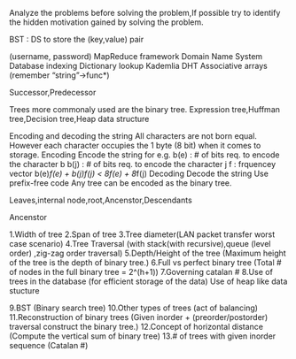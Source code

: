 Analyze the problems before solving the problem,If possible 
try to identify the hidden motivation gained by solving the problem.


BST :
DS to store the (key,value) pair

(username, password)
MapReduce framework
Domain Name System
Database indexing
Dictionary lookup
Kademlia DHT
Associative arrays (remember “string”->func*)

Successor,Predecessor

Trees more commonaly used are the binary tree.
Expression tree,Huffman tree,Decision tree,Heap data structure


Encoding and decoding the string
All characters are not born equal.
However each character occupies the 1 byte (8 bit) when it comes to storage.
Encoding
    Encode the string
    for e.g. 
             b(e) : # of bits req. to encode the character b
             b(j) : # of bits req. to encode the character j
             f : frquencey vector 
    b(e)*f(e) + b(j)*f(j) < 8*f(e) + 8*f(j)
Decoding
    Decode the string
    Use prefix-free code
Any tree can be encoded as the binary tree.


Leaves,internal node,root,Ancenstor,Descendants

Ancenstor




1.Width of tree
2.Span of tree
3.Tree diameter(LAN packet transfer worst case scenario)
4.Tree Traversal (with stack(with recursive),queue (level order) ,zig-zag order traversal)
5.Depth/Height of the tree (Maximum height of the tree is the depth of binary tree.)
6.Full vs perfect binary tree (Total # of nodes in the full binary tree = 2^(h+1))
7.Governing catalan # 
8.Use of trees in the database (for efficient storage of the data)
Use of heap like data stucture

9.BST (Binary search tree)
10.Other types of trees (act of balancing)
11.Reconstruction of binary trees (Given inorder + (preorder/postorder) traversal construct the binary tree.)
12.Concept of horizontal distance (Compute the vertical sum of binary tree)
13.# of trees with given inorder sequence (Catalan #)

